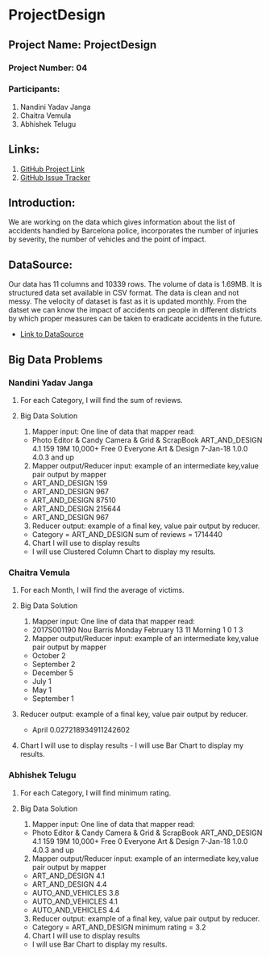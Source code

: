 # ProjectDesign
## Project Name: ProjectDesign
### Project Number: 04
### Participants:
1. Nandini Yadav Janga
1. Chaitra Vemula
1. Abhishek Telugu
## Links:
1. [GitHub Project Link](https://github.com/nandiniyadavjanga/ProjectDesign)
1. [GitHub Issue Tracker](https://github.com/nandiniyadavjanga/ProjectDesign/issues)
## Introduction: 
We are working on the data which gives information about the list of accidents handled by Barcelona police, incorporates the number of injuries by severity, the number of vehicles and the point of impact.
## DataSource: 
Our data has 11 columns and 10339 rows. The volume of data is 1.69MB. It is structured data set available in CSV format. The data is clean and not messy. The velocity of dataset is fast as it is updated monthly. From the datset we can know the impact of accidents on people in different districts by which proper measures can be taken to eradicate accidents in the future.
- [Link to DataSource](https://www.kaggle.com/xvivancos/barcelona-data-sets#accidents_2017.csv)

## Big Data Problems
### Nandini Yadav Janga
1. For each Category, I will find the sum of reviews. 
2. Big Data Solution
   1. Mapper input: One line of data that mapper read:
     - Photo Editor & Candy Camera & Grid & ScrapBook	ART_AND_DESIGN	4.1	159	19M	10,000+	Free	0	Everyone	Art & Design	7-Jan-18	1.0.0	4.0.3 and up
   2. Mapper output/Reducer input: example of an intermediate key,value pair output by mapper
     * ART_AND_DESIGN	159
     * ART_AND_DESIGN	967
     * ART_AND_DESIGN	87510
     * ART_AND_DESIGN	215644
     * ART_AND_DESIGN	967

   3. Reducer output:  example of a final key, value pair output by reducer.
     - Category = ART_AND_DESIGN   sum of reviews = 1714440
   4. Chart I will use to display results
     - I will use Clustered Column Chart to display my results.
### Chaitra Vemula
1. For each Month, I will find the average of victims. 
2. Big Data Solution
   1. Mapper input: One line of data that mapper read:
     - 2017S001190  Nou Barris  Monday  February  13  11  Morning  1	  0	1	3

   2. Mapper output/Reducer input: example of an intermediate key,value pair output by mapper
    * October         2
    * September       2
    * December        5
    * July            1
    * May             1
    * September       1

  3. Reducer output:  example of a final key, value pair output by reducer.
     - April	0.027218934911242602
   4. Chart I will use to display results
     - I will use Bar Chart to display my results.
### Abhishek Telugu
1. For each Category, I will find minimum rating. 
2. Big Data Solution
   1. Mapper input: One line of data that mapper read:
     - Photo Editor & Candy Camera & Grid & ScrapBook	ART_AND_DESIGN	4.1	159	19M	10,000+	Free	0	Everyone	Art & Design	7-Jan-18	1.0.0	4.0.3 and up
   2. Mapper output/Reducer input: example of an intermediate key,value pair output by mapper
    * ART_AND_DESIGN        4.1
    * ART_AND_DESIGN        4.4
    * AUTO_AND_VEHICLES     3.8
    * AUTO_AND_VEHICLES     4.1
    * AUTO_AND_VEHICLES     4.4

   3. Reducer output:  example of a final key, value pair output by reducer.
     - Category = ART_AND_DESIGN     minimum rating = 3.2
   4. Chart I will use to display results
     - I will use Bar Chart to display my results.


